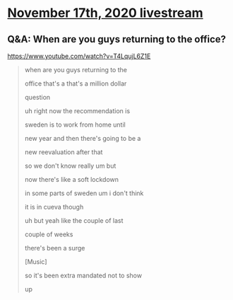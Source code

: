 # [November 17th, 2020 livestream](../2020-11-17.md)
## Q&A: When are you guys returning to the office?
https://www.youtube.com/watch?v=T4LqujL6Z1E
> when are you guys returning to the
> 
> office that's a that's a million dollar
> 
> question
> 
> uh right now the recommendation is
> 
> sweden is to work from home until
> 
> new year and then there's going to be a
> 
> new reevaluation after that
> 
> so we don't know really um but
> 
> now there's like a soft lockdown
> 
> in some parts of sweden um i don't think
> 
> it is in cueva though
> 
> uh but yeah like the couple of last
> 
> couple of weeks
> 
> there's been a surge
> 
> [Music]
> 
> so it's been extra mandated not to show
> 
> up
> 
